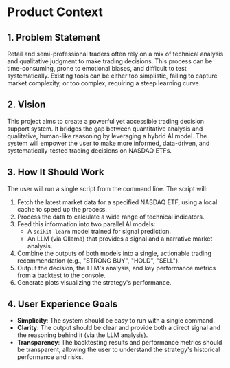 # Product Context

## 1. Problem Statement
Retail and semi-professional traders often rely on a mix of technical analysis and qualitative judgment to make trading decisions. This process can be time-consuming, prone to emotional biases, and difficult to test systematically. Existing tools can be either too simplistic, failing to capture market complexity, or too complex, requiring a steep learning curve.

## 2. Vision
This project aims to create a powerful yet accessible trading decision support system. It bridges the gap between quantitative analysis and qualitative, human-like reasoning by leveraging a hybrid AI model. The system will empower the user to make more informed, data-driven, and systematically-tested trading decisions on NASDAQ ETFs.

## 3. How It Should Work
The user will run a single script from the command line. The script will:
1. Fetch the latest market data for a specified NASDAQ ETF, using a local cache to speed up the process.
2. Process the data to calculate a wide range of technical indicators.
3. Feed this information into two parallel AI models:
    - A `scikit-learn` model trained for signal prediction.
    - An LLM (via Ollama) that provides a signal and a narrative market analysis.
4. Combine the outputs of both models into a single, actionable trading recommendation (e.g., "STRONG BUY", "HOLD", "SELL").
5. Output the decision, the LLM's analysis, and key performance metrics from a backtest to the console.
6. Generate plots visualizing the strategy's performance.

## 4. User Experience Goals
- **Simplicity**: The system should be easy to run with a single command.
- **Clarity**: The output should be clear and provide both a direct signal and the reasoning behind it (via the LLM analysis).
- **Transparency**: The backtesting results and performance metrics should be transparent, allowing the user to understand the strategy's historical performance and risks.
